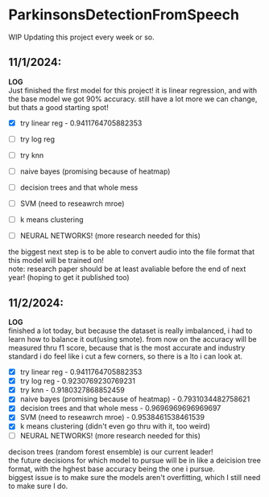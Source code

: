 # ParkinsonsDetectionFromSpeech
WIP
Updating this project every week or so.

## 11/1/2024:<br/> 
**LOG**<br/> 
Just finished the first model for this project! it is linear regression, and with the base model we got 90% accuracy. still have a lot more we can change, but thats a good starting spot!


- [x] try linear reg - 0.9411764705882353
- [ ] try log reg
- [ ] try knn
- [ ] naive bayes (promising because of heatmap)
- [ ] decision trees and that whole mess
- [ ] SVM (need to reseawrch mroe)
- [ ] k means clustering
- [ ] NEURAL NETWORKS! (more research needed for this)


the biggest next step is to be able to convert audio into the file format that this model will be trained on! <br/> 
note: research paper should be at least avaliable before the end of next year! (hoping to get it published too)

## 11/2/2024:<br/> 
**LOG**<br/> 
finished a lot today, but because the dataset is really imbalanced, i had to learn how to balance it out(using smote). from now on the accuracy will be measured thru f1 score, because that is the most accurate and industry standard
i do feel like i cut a few corners, so there is a lto i can look at.

- [x] try linear reg - 0.9411764705882353
- [x] try log reg - 0.9230769230769231
- [x] try knn - 0.9180327868852459
- [x] naive bayes (promising because of heatmap) - 0.7931034482758621
- [x] decision trees and that whole mess - 0.9696969696969697
- [x] SVM (need to reseawrch mroe) - 0.9538461538461539
- [x] k means clustering (didn't even go thru with it, too weird)
- [ ] NEURAL NETWORKS! (more research needed for this)<br/>

decison trees  (random forest ensemble) is our current leader! <br/>
the future decisions for which model to pursue will be in like a deicision tree format, with the hghest base accuracy being the one i pursue.
<br/>
biggest issue is to make sure the models aren't overfitting, which I still need to make sure I do.
